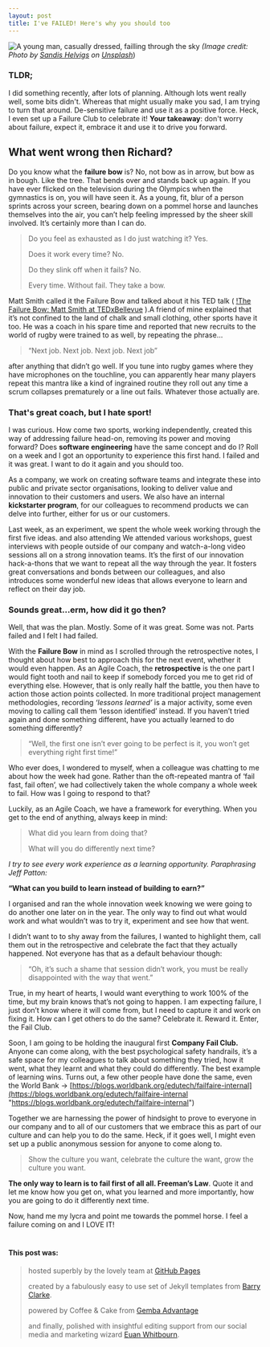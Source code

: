 ```yaml
---
layout: post
title: I've FAILED! Here's why you should too
---
```


![A young man, casually dressed, failling through the sky](https://richardfreeman.me.uk/images/fail-blog-failing-title.png)
*(Image credit: Photo by [Sandis Helvigs](https://unsplash.com/@sandishelvigs?utm_source=unsplash&utm_medium=referral&utm_content=creditCopyText) on [Unsplash](/s/photos/acrobatic?utm_source=unsplash&utm_medium=referral&utm_content=creditCopyText)*)

### TLDR; 
I did something recently, after lots of planning. Although lots went really well, some bits didn't. Whereas that might usually make you sad, I am trying to turn that around. De-sensitive failure and use it as a positive force. Heck, I even set up a Failure Club to celebrate it! **Your takeaway**: don't worry about failure, expect it, embrace it and use it to drive you forward.

## What went wrong then Richard?
Do you know what the **failure bow** is? No, not bow as in arrow, but bow as in bough. Like the tree. That bends over and stands back up again. If you have ever flicked on the television during the Olympics when the gymnastics is on, you will have seen it. As a young, fit, blur of a person sprints across your screen, bearing down on a pommel horse and launches themselves into the air, you can’t help feeling impressed by the sheer skill involved. It’s certainly more than I can do.

> Do you feel as exhausted as I do just watching it? Yes.
> 
> Does it work every time? No.
> 
> Do they slink off when it fails? No.
> 
> Every time. Without fail. They take a bow.

Matt Smith called it the Failure Bow and talked about it his TED talk ( [!The Failure Bow: Matt Smith at TEDxBellevue](https://www.youtube.com/watch?v=cXuD2zHVeB0) ).A friend of mine explained that it’s not confined to the land of chalk and small clothing, other sports have it too. He was a coach in his spare time and reported that new recruits to the world of rugby were trained to as well, by repeating the phrase…

> “Next job. Next job. Next job. Next job”

after anything that didn’t go well. If you tune into rugby games where they have microphones on the touchline, you can apparently hear many players repeat this mantra like a kind of ingrained routine they roll out any time a scrum collapses prematurely or a line out fails. Whatever those actually are.

### That's great coach, but I hate sport!

I was curious. How come two sports, working independently, created this way of addressing failure head-on, removing its power and moving forward? Does **software engineering** have the same concept and do I? Roll on a week and I got an opportunity to experience this first hand. I failed and it was great. I want to do it again and you should too.

As a company, we work on creating software teams and integrate these into public and private sector organisations, looking to deliver value and innovation to their customers and users. We also have an internal **kickstarter program**, for our colleagues to recommend products we can delve into further, either for us or our customers. 

Last week, as an experiment, we spent the whole week working through the first five ideas. and also attending We attended various workshops, guest interviews with people outside of our company and watch-a-long video sessions all on a strong innovation teams. It’s the first of our innovation hack-a-thons that we want to repeat all the way through the year. It fosters great conversations and bonds between our colleagues, and also introduces some wonderful new ideas that allows everyone to learn and reflect on their day job.

### Sounds great...erm, how did it go then?

Well, that was the plan. Mostly. Some of it was great. Some was not. Parts failed and I felt I had failed.

With the **Failure Bow** in mind as I scrolled through the retrospective notes, I thought about how best to approach this for the next event, whether it would even happen. As an Agile Coach, the **retrospective** is the one part I would fight tooth and nail to keep if somebody forced you me to get rid of everything else. However, that is only really half the battle, you then have to action those action points collected. In more traditional project management methodologies, recording *‘lessons learned’* is a major activity, some even moving to calling call them ‘lesson identified’ instead. If you haven’t tried again and done something different, have you actually learned to do something differently?

> “Well, the first one isn’t ever going to be perfect is it, you won’t get everything right first time!”

Who ever does, I wondered to myself, when a colleague was chatting to me about how the week had gone. Rather than the oft-repeated mantra of ‘fail fast, fail often’, we had collectively taken the whole company a whole week to fail. How was I going to respond to that?

Luckily, as an Agile Coach, we have a framework for everything. When you get to the end of anything, always keep in mind:

> What did you learn from doing that?
> 
> What will you do differently next time?

*I try to see every work experience as a learning opportunity. Paraphrasing Jeff Patton:*

**“What can you build to learn instead of building to earn?”**

I organised and ran the whole innovation week knowing we were going to do another one later on in the year. The only way to find out what would work and what wouldn’t was to try it, experiment and see how that went.

I didn’t want to to shy away from the failures, I wanted to highlight them, call them out in the retrospective and celebrate the fact that they actually happened. Not everyone has that as a default behaviour though:

> “Oh, it’s such a shame that session didn’t work, you must be really disappointed with the way that went.”

True, in my heart of hearts, I would want everything to work 100% of the time, but my brain knows that’s not going to happen. I am expecting failure, I just don’t know where it will come from, but I need to capture it and work on fixing it. How can I get others to do the same? Celebrate it. Reward it. Enter, the Fail Club.

Soon, I am going to be holding the inaugural first **Company Fail Club.** Anyone can come along, with the best psychological safety handrails, it’s a safe space for my colleagues to talk about something they tried, how it went, what they learnt and what they could do differently. The best example of learning wins. Turns out, a few other people have done the same, even the World Bank → [https://blogs.worldbank.org/edutech/failfaire-internal](https://blogs.worldbank.org/edutech/failfaire-internal "https://blogs.worldbank.org/edutech/failfaire-internal")

Together we are harnessing the power of hindsight to prove to everyone in our company and to all of our customers that we embrace this as part of our culture and can help you to do the same. Heck, if it goes well, I might even set up a public anonymous session for anyone to come along to.

> Show the culture you want, celebrate the culture the want, grow the culture you want.

**The only way to learn is to fail first of all all. Freeman’s Law**. Quote it and let me know how you get on, what you learned and more importantly, how you are going to do it differently next time.

Now, hand me my lycra and point me towards the pommel horse. I feel a failure coming on and I LOVE IT!
#
#### This post was:
> 
> hosted superbly by the lovely team at [GitHub Pages](https://pages.github.com/)
> 
> created by a fabulously easy to use set of Jekyll templates from [Barry Clarke](https://www.jekyllnow.com/ "Check out the live demo of the Jekyll now theme from Barry here with examples of text to use").
> 
> powered by Coffee & Cake from [Gemba Advantage](https://www.gembaadvantage.com "the lovely people who bravely employ me as an Agile Coach working with Public Sector customers across the UK") 
> 
> and finally, polished with insightful editing support from our social media and marketing wizard [Euan Whitbourn](https://www.linkedin.com/in/euan-whitbourn-117332170/ "our amazing social media and marketing whizz kid").
<!--stackedit_data:
eyJoaXN0b3J5IjpbLTEyMzExMzI2ODcsLTE4NDcyMjY4MjYsMz
gzMTQzODg3LDIxMDEwNjYzNCw1NjEwMDcwNjQsMTY5Njk1MzQz
MiwtMTMwODY1MzgxNywtMTM5NjgyNTI3NywxMzM0NTA3NjE4LC
0xNjU1NzkwMzQ5LDczMDk5ODExNl19
-->